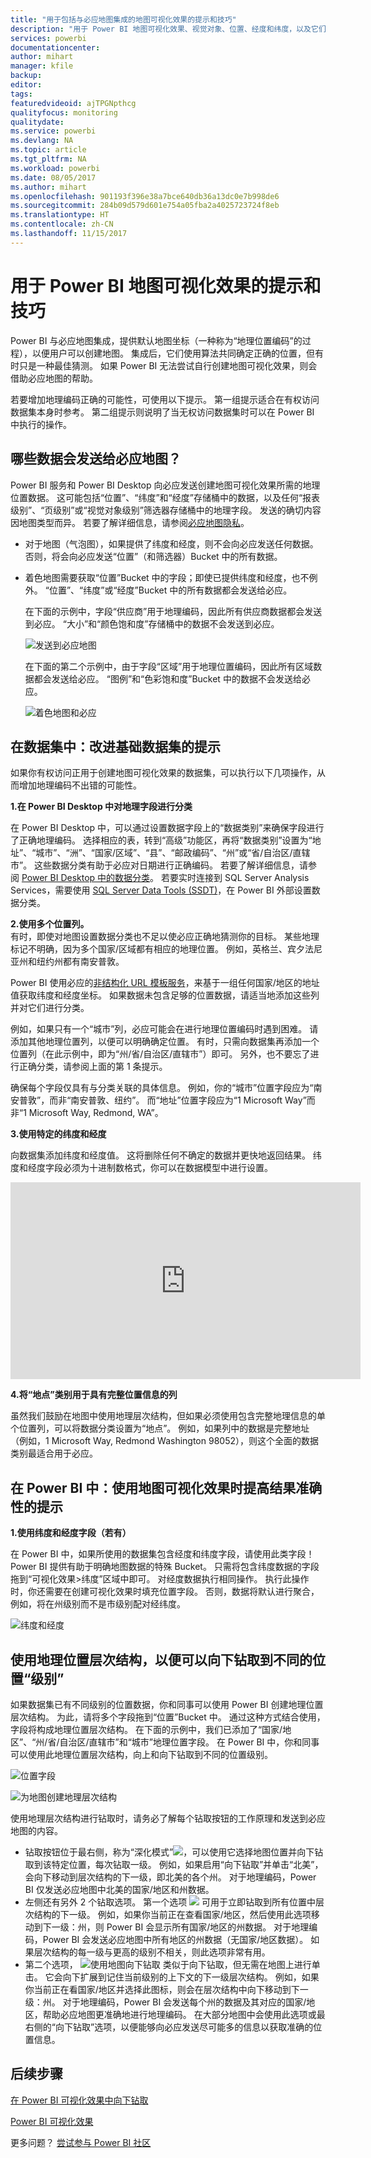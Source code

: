 ```yaml
---
title: "用于包括与必应地图集成的地图可视化效果的提示和技巧"
description: "用于 Power BI 地图可视化效果、视觉对象、位置、经度和纬度，以及它们如何使用必应地图的提示和技巧。 "
services: powerbi
documentationcenter: 
author: mihart
manager: kfile
backup: 
editor: 
tags: 
featuredvideoid: ajTPGNpthcg
qualityfocus: monitoring
qualitydate: 
ms.service: powerbi
ms.devlang: NA
ms.topic: article
ms.tgt_pltfrm: NA
ms.workload: powerbi
ms.date: 08/05/2017
ms.author: mihart
ms.openlocfilehash: 901193f396e38a7bce640db36a13dc0e7b998de6
ms.sourcegitcommit: 284b09d579d601e754a05fba2a4025723724f8eb
ms.translationtype: HT
ms.contentlocale: zh-CN
ms.lasthandoff: 11/15/2017
---
```

# <a name="tips-and-tricks-for-power-bi-map-visualizations"></a>用于 Power BI 地图可视化效果的提示和技巧
Power BI 与必应地图集成，提供默认地图坐标（一种称为“地理位置编码”的过程），以便用户可以创建地图。 集成后，它们使用算法共同确定正确的位置，但有时只是一种最佳猜测。 如果 Power BI 无法尝试自行创建地图可视化效果，则会借助必应地图的帮助。  

若要增加地理编码正确的可能性，可使用以下提示。 第一组提示适合在有权访问数据集本身时参考。 第二组提示则说明了当无权访问数据集时可以在 Power BI 中执行的操作。

## <a name="what-is-sent-to-bing-maps"></a>哪些数据会发送给必应地图？
Power BI 服务和 Power BI Desktop 向必应发送创建地图可视化效果所需的地理位置数据。 这可能包括“位置”、“纬度”和“经度”存储桶中的数据，以及任何“报表级别”、“页级别”或“视觉对象级别”筛选器存储桶中的地理字段。 发送的确切内容因地图类型而异。 若要了解详细信息，请参阅[必应地图隐私](https://go.microsoft.com/fwlink/?LinkID=248686)。

* 对于地图（气泡图），如果提供了纬度和经度，则不会向必应发送任何数据。 否则，将会向必应发送“位置”（和筛选器）Bucket 中的所有数据。     
* 着色地图需要获取“位置”Bucket 中的字段；即使已提供纬度和经度，也不例外。 “位置”、“纬度”或“经度”Bucket 中的所有数据都会发送给必应。
  
    在下面的示例中，字段“供应商”用于地理编码，因此所有供应商数据都会发送到必应。 “大小”和“颜色饱和度”存储桶中的数据不会发送到必应。
  
    ![发送到必应地图](media/power-bi-map-tips-and-tricks/power-bi-sent-to-bing-new.png)
  
    在下面的第二个示例中，由于字段“区域”用于地理位置编码，因此所有区域数据都会发送给必应。 “图例”和“色彩饱和度”Bucket 中的数据不会发送给必应。
  
    ![着色地图和必应](media/power-bi-map-tips-and-tricks/power-bi-filled-map.png)

## <a name="in-the-dataset-tips-to-improve-the-underlying-dataset"></a>在数据集中：改进基础数据集的提示
如果你有权访问正用于创建地图可视化效果的数据集，可以执行以下几项操作，从而增加地理编码不出错的可能性。

**1.在 Power BI Desktop 中对地理字段进行分类**

在 Power BI Desktop 中，可以通过设置数据字段上的“数据类别”来确保字段进行了正确地理编码。 选择相应的表，转到“高级”功能区，再将“数据类别”设置为“地址”、“城市”、“洲”、“国家/区域”、“县”、“邮政编码”、“州”或“省/自治区/直辖市”。 这些数据分类有助于必应对日期进行正确编码。 若要了解详细信息，请参阅 [Power BI Desktop 中的数据分类](desktop-data-categorization.md)。 若要实时连接到 SQL Server Analysis Services，需要使用 [SQL Server Data Tools (SSDT)](https://docs.microsoft.com/sql/ssdt/download-sql-server-data-tools-ssdt)，在 Power BI 外部设置数据分类。

**2.使用多个位置列。**    
 有时，即使对地图设置数据分类也不足以使必应正确地猜测你的目标。 某些地理标记不明确，因为多个国家/区域都有相应的地理位置。 例如，英格兰、宾夕法尼亚州和纽约州都有南安普敦。

Power BI 使用必应的[非结构化 URL 模板服务](https://msdn.microsoft.com/library/ff701714.aspx)，来基于一组任何国家/地区的地址值获取纬度和经度坐标。 如果数据未包含足够的位置数据，请适当地添加这些列并对它们进行分类。

 例如，如果只有一个“城市”列，必应可能会在进行地理位置编码时遇到困难。 请添加其他地理位置列，以便可以明确确定位置。  有时，只需向数据集再添加一个位置列（在此示例中，即为“州/省/自治区/直辖市”）即可。 另外，也不要忘了进行正确分类，请参阅上面的第 1 条提示。

确保每个字段仅具有与分类关联的具体信息。  例如，你的“城市”位置字段应为“南安普敦”，而非“南安普敦、纽约”。  而“地址”位置字段应为“1 Microsoft Way”而非“1 Microsoft Way, Redmond, WA”。

**3.使用特定的纬度和经度**

向数据集添加纬度和经度值。 这将删除任何不确定的数据并更快地返回结果。 纬度和经度字段必须为十进制数格式，你可以在数据模型中进行设置。

<iframe width="560" height="315" src="https://www.youtube.com/embed/ajTPGNpthcg" frameborder="0" allowfullscreen></iframe>

**4.将“地点”类别用于具有完整位置信息的列**

虽然我们鼓励在地图中使用地理层次结构，但如果必须使用包含完整地理信息的单个位置列，可以将数据分类设置为“地点”。 例如，如果列中的数据是完整地址（例如，1 Microsoft Way, Redmond Washington 98052），则这个全面的数据类别最适合用于必应。 

## <a name="in-power-bi-tips-to-get-better-results-when-using-map-visualizations"></a>在 Power BI 中：使用地图可视化效果时提高结果准确性的提示
**1.使用纬度和经度字段（若有）**

在 Power BI 中，如果所使用的数据集包含经度和纬度字段，请使用此类字段！  Power BI 提供有助于明确地图数据的特殊 Bucket。 只需将包含纬度数据的字段拖到“可视化效果>纬度”区域中即可。  对经度数据执行相同操作。 执行此操作时，你还需要在创建可视化效果时填充位置字段。 否则，数据将默认进行聚合，例如，将在州级别而不是市级别配对经纬度。

![纬度和经度](media/power-bi-map-tips-and-tricks/pbi_latitude.png) 

## <a name="use-geo-hierarchies-so-you-can-drilldown-to-different-levels-of-location"></a>使用地理位置层次结构，以便可以向下钻取到不同的位置“级别”
如果数据集已有不同级别的位置数据，你和同事可以使用 Power BI 创建地理位置层次结构。 为此，请将多个字段拖到“位置”Bucket 中。 通过这种方式结合使用，字段将构成地理位置层次结构。 在下面的示例中，我们已添加了“国家/地区”、“州/省/自治区/直辖市”和“城市”地理位置字段。 在 Power BI 中，你和同事可以使用此地理位置层次结构，向上和向下钻取到不同的位置级别。

  ![位置字段](media/power-bi-map-tips-and-tricks/power-bi-hierarchy.png)

   ![为地图创建地理层次结构](media/power-bi-map-tips-and-tricks/power-bi-geo.gif)

使用地理层次结构进行钻取时，请务必了解每个钻取按钮的工作原理和发送到必应地图的内容。 

* 钻取按钮位于最右侧，称为“深化模式”![](media/power-bi-map-tips-and-tricks/power-bi-drill-down.png)，可以使用它选择地图位置并向下钻取到该特定位置，每次钻取一级。 例如，如果启用“向下钻取”并单击“北美”，会向下移动到层次结构的下一级，即北美的各个州。 对于地理编码，Power BI 仅发送必应地图中北美的国家/地区和州数据。  
* 左侧还有另外 2 个钻取选项。 第一个选项 ![](media/power-bi-map-tips-and-tricks/power-bi-drill-down2.png) 可用于立即钻取到所有位置中层次结构的下一级。 例如，如果你当前正在查看国家/地区，然后使用此选项移动到下一级：州，则 Power BI 会显示所有国家/地区的州数据。 对于地理编码，Power BI 会发送必应地图中所有地区的州数据（无国家/地区数据）。 如果层次结构的每一级与更高的级别不相关，则此选项非常有用。 
* 第二个选项， ![使用地图向下钻取](media/power-bi-map-tips-and-tricks/power-bi-drill-down3.png) 类似于向下钻取，但无需在地图上进行单击。  它会向下扩展到记住当前级别的上下文的下一级层次结构。 例如，如果你当前正在看国家/地区并选择此图标，则会在层次结构中向下移动到下一级：州。 对于地理编码，Power BI 会发送每个州的数据及其对应的国家/地区，帮助必应地图更准确地进行地理编码。 在大部分地图中会使用此选项或最右侧的“向下钻取”选项，以便能够向必应发送尽可能多的信息以获取准确的位置信息。 

## <a name="next-steps"></a>后续步骤
[在 Power BI 可视化效果中向下钻取](power-bi-visualization-drill-down.md)

[Power BI 可视化效果](power-bi-report-visualizations.md)

更多问题？ [尝试参与 Power BI 社区](http://community.powerbi.com/)

